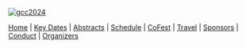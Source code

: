 
<div class="trim-p">

[![gcc2024](/images/events/gcc2024/gcc2024-banner-3.png)](/events/gcc2024/)

</div>
<div class="linkbox-horizontal trim-p">

[Home](/events/gcc2024/) |
[Key Dates](/events/gcc2024/key-dates/) |
[Abstracts](/events/gcc2024/abstracts/) |
[Schedule](/events/gcc2024/schedule/) |
[CoFest](/events/gcc2024/cofest/) |
[Travel](/events/gcc2024/travel/) |
[Sponsors](/events/gcc2024/sponsors/) |
[Conduct](/events/gcc2024/conduct/) |
[Organizers](/events/gcc2024/organizers/)

</div>
